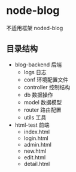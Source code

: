 # node-blog

不适用框架 noded-blog

## 目录结构

- blog-backend 后端
  - logs 日志
  - conf  环境配置文件
  - controller  控制结构
  - db  数据操作
  - model 数据模型
  - router  路由配置
  - utils 工具
- html-test 前端
  - index.html
  - login.html
  - admin.html
  - new.html
  - edit.html
  - detail.html
